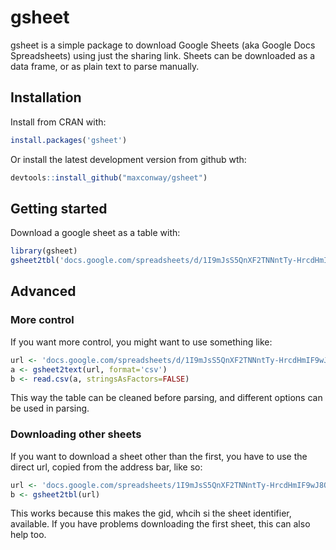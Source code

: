 <!-- README.md is generated from README.Rmd. Please edit that file -->



# gsheet

gsheet is a simple package to download Google Sheets (aka Google Docs Spreadsheets) using just the sharing link. Sheets can be downloaded as a data frame, or as plain text to parse manually. 

## Installation
Install from CRAN with:

```r
install.packages('gsheet')
```

Or install the latest development version from github wth:

```r
devtools::install_github("maxconway/gsheet")
```

## Getting started
Download a google sheet as a table with:

```r
library(gsheet)
gsheet2tbl('docs.google.com/spreadsheets/d/1I9mJsS5QnXF2TNNntTy-HrcdHmIF9wJ8ONYvEJTXSNo')
```

## Advanced
### More control
If you want more control, you might want to use something like:

```r
url <- 'docs.google.com/spreadsheets/d/1I9mJsS5QnXF2TNNntTy-HrcdHmIF9wJ8ONYvEJTXSNo'
a <- gsheet2text(url, format='csv')
b <- read.csv(a, stringsAsFactors=FALSE)
```
This way the table can be cleaned before parsing, and different options can be used in parsing.

### Downloading other sheets
If you want to download a sheet other than the first, you have to use the direct url, copied from the address bar, like so:

```r
url <- 'docs.google.com/spreadsheets/1I9mJsS5QnXF2TNNntTy-HrcdHmIF9wJ8ONYvEJTXSNo#gid=850032961'
b <- gsheet2tbl(url)
```
This works because this makes the gid, whcih si the sheet identifier, available.
If you have problems downloading the first sheet, this can also help too.



